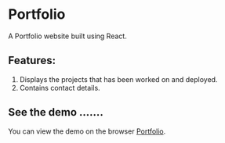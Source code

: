 # Portfolio
A Portfolio website built using React. 

## Features:
1. Displays the projects that has been worked on and deployed.
2. Contains contact details.

## See the demo .......

You can view the demo on the browser [Portfolio](https://ezinne-portfolio.netlify.app/).

